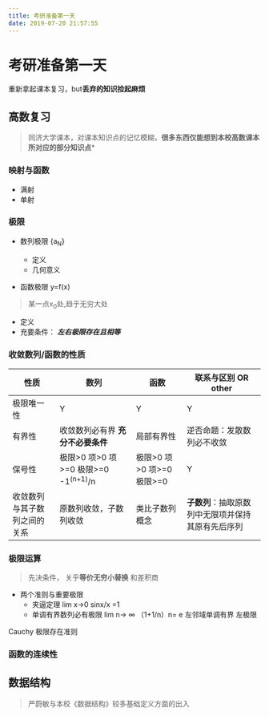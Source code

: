 ```yaml
---
title: 考研准备第一天
date: 2019-07-20 21:57:55
---
```


# 考研准备第一天
重新拿起课本复习，but**丢弃的知识捡起麻烦**
<!-- more -->

## 高数复习
> 同济大学课本，对课本知识点的记忆模糊，**很多东西仅能想到本校高数课本所对应的部分知识点***

### 映射与函数
- 满射
- 单射


### 极限
- 数列极限
{a<sub>N</sub>}

  - 定义
  - 几何意义

- 函数极限
y=f(x)
> 某一点x<sub>0</sub>处,趋于无穷大处

  - 定义<!-- 去心邻域内有定义，左极限，右极限 -->
  - 充要条件： ***左右极限存在且相等***

### 收敛数列/函数的性质

| 性质 | 数列 | 函数 | 联系与区别 OR other |
| ---- | --- | ---- | ---- |
| 极限唯一性 | Y | Y | Y |
| 有界性 | 收敛数列必有界 **充分不必要条件**  | 局部有界性 | 逆否命题：发散数列必不收敛 |
| 保号性 | 极限&gt;0 项&gt;0   项>=0 极限>=0 -1<sup>(n+1)</sup>/n | 极限&gt;0 项&gt;0   项>=0 极限>=0 | Y |
| 收敛数列与其子数列之间的关系 | 原数列收敛，子数列收敛 |  类比子数列概念 | **子数列**：抽取原数列中无限项并保持其原有先后序列 |


### 极限运算
>先决条件，   关乎**等价无穷小替换**
和差积商


- 两个准则与重要极限
  - 夹逼定理         lim x-&gt;0 sinx/x =1              <!-- x--&gt;0   sinx ~ x -->
  - 单调有界数列必有极限 lim n-&gt; ∞ （1+1/n）n= e      <!-- ln 求解即可 -->      左邻域单调有界 左极限

Cauchy 极限存在准则

### 函数的连续性
<!-- later -->

## 数据结构
> 严蔚敏与本校《数据结构》较多基础定义方面的出入
